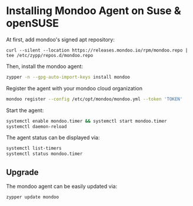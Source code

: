 # Installing Mondoo Agent on Suse & openSUSE

At first, add mondoo's signed apt repository:

```
curl --silent --location https://releases.mondoo.io/rpm/mondoo.repo | tee /etc/zypp/repos.d/mondoo.repo
```

Then, install the mondoo agent:

```bash
zypper -n --gpg-auto-import-keys install mondoo
```

Register the agent with your mondoo cloud organization

```bash
mondoo register --config /etc/opt/mondoo/mondoo.yml --token 'TOKEN'
```

Start the agent:

```bash
systemctl enable mondoo.timer && systemctl start mondoo.timer
systemctl daemon-reload
```

The agent status can be displayed via:

```bash
systemctl list-timers
systemctl status mondoo.timer
```

## Upgrade

The mondoo agent can be easily updated via:

```bash
zypper update mondoo
```